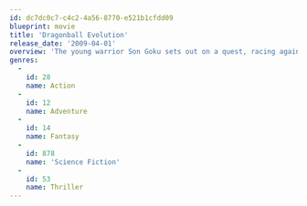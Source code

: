 ```yaml
---
id: dc7dc0c7-c4c2-4a56-8770-e521b1cfdd09
blueprint: movie
title: 'Dragonball Evolution'
release_date: '2009-04-01'
overview: 'The young warrior Son Goku sets out on a quest, racing against time and the vengeful King Piccolo, to collect a set of seven magical orbs that will grant their wielder unlimited power.'
genres:
  -
    id: 28
    name: Action
  -
    id: 12
    name: Adventure
  -
    id: 14
    name: Fantasy
  -
    id: 878
    name: 'Science Fiction'
  -
    id: 53
    name: Thriller
---
```


